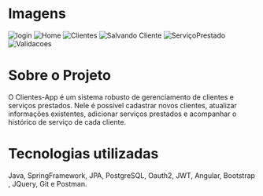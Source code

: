 
# Imagens
![login](https://github.com/OrlandoBG/Clientes-App/assets/75863232/6906607e-baf0-4e93-9558-01fd084717e6)
![Home](https://github.com/OrlandoBG/Clientes-App/assets/75863232/bb05f217-80b5-471d-9448-8ab3c2386ea4)
![Clientes](https://github.com/OrlandoBG/Clientes-App/assets/75863232/5c3edc42-6aec-4489-9887-ebf1857fc14c)
![Salvando Cliente](https://github.com/OrlandoBG/Clientes-App/assets/75863232/8e3b8767-8e1d-40d1-bd7c-87d0d938b969)
![ServiçoPrestado](https://github.com/OrlandoBG/Clientes-App/assets/75863232/47d1220a-e5ee-4e84-9a45-499c779267ce)
![Validacoes](https://github.com/OrlandoBG/Clientes-App/assets/75863232/21f50c5d-f0d1-499b-8668-13f4632e4d3e)

# Sobre o Projeto

O Clientes-App é um sistema robusto de gerenciamento de clientes e serviços prestados.
Nele é possível cadastrar novos clientes, atualizar informações existentes, adicionar serviços prestados e acompanhar o histórico de serviço de cada cliente.

# Tecnologias utilizadas

Java, SpringFramework, JPA, PostgreSQL, Oauth2, JWT, Angular, Bootstrap , JQuery, Git e Postman.
